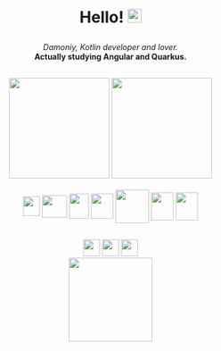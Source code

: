 # <p align="center">Hello! <img src="https://emojis.slackmojis.com/emojis/images/1531849430/4246/blob-sunglasses.gif?1531849430" width="25"/></p>

<div align="center"><i>Damoniy, Kotlin developer and lover.</i></div>
<div align="center"><b> Actually studying Angular and Quarkus.</b></div>


##
<div align="center">
    <a href="https://www.github.com/damoniy"><img height="180em" src="https://github-readme-stats.vercel.app/api?username=damoniy&show_icons=true&theme=tokyonight"></a>
    <a href="https://www.github.com/damoniy"><img height="180em" src="https://github-readme-stats.vercel.app/api/top-langs/?username=damoniy&show_icons=true&theme=tokyonight&hide=html"></a>
 
</div>

<div align="center" style="display: inline_block"><br>
    <a href="https://kotlinlang.org/" target="_blank"><img height="35em" width="30em" align="center" src="https://cdn.jsdelivr.net/gh/devicons/devicon/icons/kotlin/kotlin-original.svg" /></a>
    <a href="https://www.java.com/" target="_blank"><img height="40em" width="45em" align="center" src="https://cdn.jsdelivr.net/gh/devicons/devicon/icons/java/java-original.svg" /></a>
    <a href="https://angular.io/" target="_blank"><img height="45em" width="35em" align="center" src="https://cdn.jsdelivr.net/gh/devicons/devicon/icons/angularjs/angularjs-original.svg" /></a>
    <a href="https://spring.io/projects/spring-boot" target="_blank"><img height="45em" width="40em" align="center" src="https://cdn.jsdelivr.net/gh/devicons/devicon/icons/spring/spring-original-wordmark.svg"/></a>
    <a href="https://quarkus.io/" target="_blank"><img height="60em" width="60em" align="center" src="https://quarkus.io/assets/images/home/icon-rev-reactive.svg" /></a>
    <a href="https://www.mongodb.com/" target="_blank"><img height="50em" width="40em" align="center" src="https://cdn.jsdelivr.net/gh/devicons/devicon/icons/mongodb/mongodb-original-wordmark.svg" /></a>
        <a href="https://www.mysql.com/" target="_blank"><img height="50em" width="40em" align="center" src="https://cdn.jsdelivr.net/gh/devicons/devicon/icons/mysql/mysql-original-wordmark.svg" /></a>

</div>
  
## 
<div align="center">
    <a href="mailto:emersonp199@gmail.com" target="_blank"><img height="30em" src="https://img.shields.io/badge/Gmail-000000?style=for-the-badge&logo=gmail&logoColor=white" /></a>
    <a href="https://www.linkedin.com/in/damoniyy/" target="_blank"><img height="30em" src="https://img.shields.io/badge/LinkedIn-000000?style=for-the-badge&logo=linkedin&logoColor=white" /></a>
    <a href="https://www.facebook.com/damoniy" target="_blank"><img height="30em" src="https://img.shields.io/badge/Facebook-000000?style=for-the-badge&logo=facebook&logoColor=white" /></a>
</div>
        
<div align="center"><img height="150em" align="center" src="https://camo.githubusercontent.com/be37cdc8f930300096c506ad4574eaae977c48fbb2705cfcb92f4eeab8282c7a/68747470733a2f2f6d656469612e67697068792e636f6d2f6d656469612f56674344417a634b767352364f4d307557672f67697068792e676966" />
</p>
</div>
